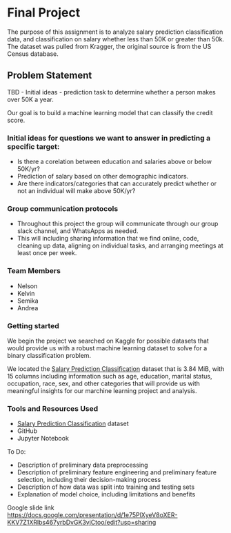 
# Final Project

The purpose of this assignment is to analyze salary prediction classification data, and classification on salary whether less than 50K or greater than 50k. The dataset was pulled from Kragger, the original source is from the US Census database.

## Problem Statement
TBD - Initial ideas - prediction task to determine whether a person makes over 50K a year.

Our goal is to build a machine learning model that can classify the credit score. 

### Initial ideas for questions we want to answer in predicting a specific target:

- Is there a corelation between education and salaries above or below 50K/yr?
- Prediction of salary based on other demographic indicators. 
- Are there indicators/categories that can accurately predict whether or not an individual will make above 50K/yr?

### Group communication protocols
- Throughout this project the group will communicate through our group slack channel, and WhatsApps as needed.
- This will including sharing information that we find online, code, cleaning up data, aligning on individual tasks, and arranging meetings at least once per week.

### Team Members
- Nelson
- Kelvin
- Semika
- Andrea

### Getting started

We begin the project we searched on Kaggle for possible datasets that would provide us with a robust machine learning dataset to solve for a binary classification problem. 

We located the [Salary Prediction Classification](https://www.kaggle.com/datasets/ayessa/salary-prediction-classification) dataset that is 3.84 MiB, with 15 columns including information such as age, education, marital status, occupation, race, sex, and other categories that will provide us with meaningful insights for our marchine learning project and analysis. 

### Tools and Resources Used

- [Salary Prediction Classification](https://www.kaggle.com/datasets/ayessa/salary-prediction-classification) dataset
- GitHub
- Jupyter Notebook

To Do:

- Description of preliminary data preprocessing 
- Description of preliminary feature engineering and preliminary feature selection, including their decision-making process
- Description of how data was split into training and testing sets
- Explanation of model choice, including limitations and benefits


Google slide link
https://docs.google.com/presentation/d/1e75PlXyeV8oXER-KKV7Z1XRlbs467yrbDvGK3vjCtoo/edit?usp=sharing
